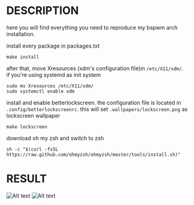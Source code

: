 # DESCRIPTION

here you will find everything you need to reproduce my bspwm arch installation.

install every package in packages.txt
```shell
make install
```

after that, move Xresources (xdm's configuration file)in `/etc/X11/xdm/`. \
if you're using systemd as init system
```shell
sudo mv Xresources /etc/X11/xdm/
sudo systemctl enable xdm
```

install and enable betterlockscreen. the configuration file is located in `.config/betterlockscreenrc`.
this will set `.wallpapers/lockscreen.png` as lockscreen wallpaper
```shell
make lockscreen
```

download oh my zsh and switch to zsh
```shell
sh -c "$(curl -fsSL https://raw.github.com/ohmyzsh/ohmyzsh/master/tools/install.sh)"
```

# RESULT

![Alt text](/../screenshots/setup.png?raw=true "Desktop")
![Alt text](/../screenshots/lockscreen.png?raw=true "Lockscreen")
